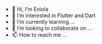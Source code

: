 - 👋 Hi, I’m Eniola
- 👀 I’m interested in Flutter and Dart
- 🌱 I’m currently learning ...
- 💞️ I’m looking to collaborate on ...
- 📫 How to reach me ...

<!---
enny007/enny007 is a ✨ special ✨ repository because its `README.md` (this file) appears on your GitHub profile.
You can click the Preview link to take a look at your changes.
--->
